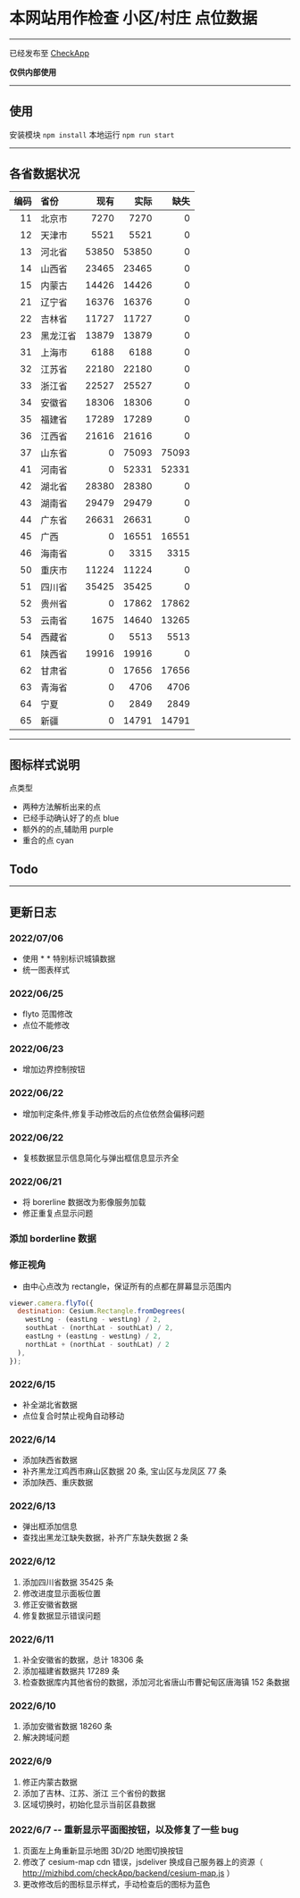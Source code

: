 # 本网站用作检查 小区/村庄 点位数据

---

已经发布至 [CheckApp](http://mizhibd.com/checkApp/)

**仅供内部使用**

---

## 使用

安装模块 `npm install`
本地运行 `npm run start`

---

## 各省数据状况

| 编码 | 省份     |  现有 |  实际 |  缺失 |
| ---: | :------- | ----: | ----: | ----: |
|   11 | 北京市   |  7270 |  7270 |     0 |
|   12 | 天津市   |  5521 |  5521 |     0 |
|   13 | 河北省   | 53850 | 53850 |     0 |
|   14 | 山西省   | 23465 | 23465 |     0 |
|   15 | 内蒙古   | 14426 | 14426 |     0 |
|   21 | 辽宁省   | 16376 | 16376 |     0 |
|   22 | 吉林省   | 11727 | 11727 |     0 |
|   23 | 黑龙江省 | 13879 | 13879 |     0 |
|   31 | 上海市   |  6188 |  6188 |     0 |
|   32 | 江苏省   | 22180 | 22180 |     0 |
|   33 | 浙江省   | 22527 | 25527 |     0 |
|   34 | 安徽省   | 18306 | 18306 |     0 |
|   35 | 福建省   | 17289 | 17289 |     0 |
|   36 | 江西省   | 21616 | 21616 |     0 |
|   37 | 山东省   |     0 | 75093 | 75093 |
|   41 | 河南省   |     0 | 52331 | 52331 |
|   42 | 湖北省   | 28380 | 28380 |     0 |
|   43 | 湖南省   | 29479 | 29479 |     0 |
|   44 | 广东省   | 26631 | 26631 |     0 |
|   45 | 广西     |     0 | 16551 | 16551 |
|   46 | 海南省   |     0 |  3315 |  3315 |
|   50 | 重庆市   | 11224 | 11224 |     0 |
|   51 | 四川省   | 35425 | 35425 |     0 |
|   52 | 贵州省   |     0 | 17862 | 17862 |
|   53 | 云南省   |  1675 | 14640 | 13265 |
|   54 | 西藏省   |     0 |  5513 |  5513 |
|   61 | 陕西省   | 19916 | 19916 |     0 |
|   62 | 甘肃省   |     0 | 17656 | 17656 |
|   63 | 青海省   |     0 |  4706 |  4706 |
|   64 | 宁夏     |     0 |  2849 |  2849 |
|   65 | 新疆     |     0 | 14791 | 14791 |

---

## 图标样式说明

点类型

- 两种方法解析出来的点
- 已经手动确认好了的点 blue
- 额外的的点,辅助用 purple
- 重合的点 cyan

## Todo

---

## 更新日志

### 2022/07/06

- 使用 * * 特别标识城镇数据
- 统一图表样式

### 2022/06/25

- flyto 范围修改
- 点位不能修改

### 2022/06/23

- 增加边界控制按钮

### 2022/06/22

- 增加判定条件,修复手动修改后的点位依然会偏移问题

### 2022/06/22

- 复核数据显示信息简化与弹出框信息显示齐全

### 2022/06/21

- 将 borerline 数据改为影像服务加载
- 修正重复点显示问题

### 添加 borderline 数据

### 修正视角

- 由中心点改为 rectangle，保证所有的点都在屏幕显示范围内

```javascript
viewer.camera.flyTo({
  destination: Cesium.Rectangle.fromDegrees(
    westLng - (eastLng - westLng) / 2,
    southLat - (northLat - southLat) / 2,
    eastLng + (eastLng - westLng) / 2,
    northLat + (northLat - southLat) / 2
  ),
});
```

### 2022/6/15

- 补全湖北省数据
- 点位复合时禁止视角自动移动

### 2022/6/14

- 添加陕西省数据
- 补齐黑龙江鸡西市麻山区数据 20 条, 宝山区与龙凤区 77 条
- 添加陕西、重庆数据

### 2022/6/13

- 弹出框添加信息
- 查找出黑龙江缺失数据，补齐广东缺失数据 2 条

### 2022/6/12

1. 添加四川省数据 35425 条
2. 修改进度显示面板位置
3. 修正安徽省数据
4. 修复数据显示错误问题

### 2022/6/11

1. 补全安徽省的数据，总计 18306 条
2. 添加福建省数据共 17289 条
3. 检查数据库内其他省份的数据，添加河北省唐山市曹妃甸区唐海镇 152 条数据

### 2022/6/10

1. 添加安徽省数据 18260 条
2. 解决跨域问题

### 2022/6/9

1. 修正内蒙古数据
2. 添加了吉林、江苏、浙江 三个省份的数据
3. 区域切换时，初始化显示当前区县数据

### 2022/6/7 -- 重新显示平面图按钮，以及修复了一些 bug

1. 页面左上角重新显示地图 3D/2D 地图切换按钮
2. 修改了 cesium-map cdn 错误，jsdeliver 换成自己服务器上的资源（ http://mizhibd.com/checkApp/backend/cesium-map.js ）
3. 更改修改后的图标显示样式，手动检查后的图标为蓝色
